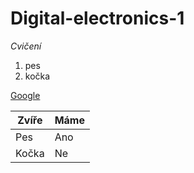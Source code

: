 # Digital-electronics-1
*Cvičení*

1. pes
2. kočka

[Google](https://www.google.com)

Zvíře|Máme
-------- | ----------
Pes | Ano
Kočka | Ne
